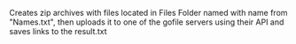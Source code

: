 Creates zip archives with files located in Files Folder named with name from "Names.txt", then uploads it to one of the gofile servers using their API and saves links to the result.txt
